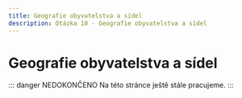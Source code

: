 ```yaml
---
title: Geografie obyvatelstva a sídel
description: Otázka 10 - Geografie obyvatelstva a sídel
---
```


# **Geografie obyvatelstva a sídel**

::: danger NEDOKONČENO
Na této stránce ještě stále pracujeme.
:::
